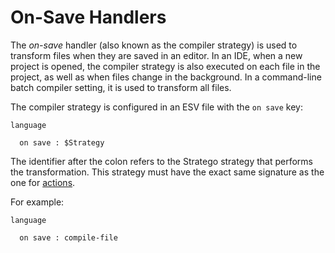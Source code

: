 # On-Save Handlers
The _on-save_ handler (also known as the compiler strategy) is used to transform files when they are saved in an editor. In an IDE, when a new project is opened, the compiler strategy is also executed on each file in the project, as well as when files change in the background. In a command-line batch compiler setting, it is used to transform all files.

The compiler strategy is configured in an ESV file with the `on save` key:

```esv
language

  on save : $Strategy
```

The identifier after the colon refers to the Stratego strategy that performs the transformation. This strategy must have the exact same signature as the one for [actions](./menus.md).

For example:

```esv
language

  on save : compile-file
```
